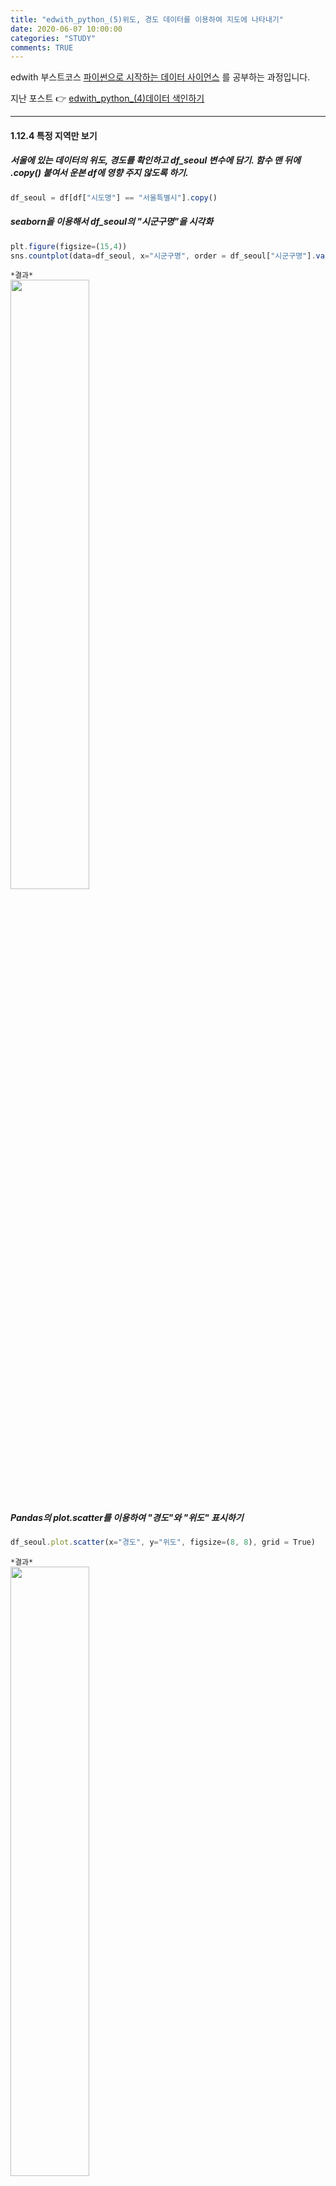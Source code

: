 ```yaml
---
title: "edwith_python_(5)위도, 경도 데이터를 이용하여 지도에 나타내기"
date: 2020-06-07 10:00:00
categories: "STUDY"
comments: TRUE
---
```


edwith 부스트코스 [파이썬으로 시작하는 데이터 사이언스](https://www.edwith.org/boostcourse-ds-510/joinLectures/28137) 를 공부하는 과정입니다.    
  
지난 포스트 :point_right: [edwith_python_(4)데이터 색인하기](https://masunii.github.io/study/edwith_%EA%B3%B5%EA%B3%B5%EB%8D%B0%EC%9D%B4%ED%84%B0%EC%83%81%EA%B6%8C%EB%B6%84%EC%84%9D(4)/)  

--------------------------------------------------------
  
#### 1.12.4 특정 지역만 보기  

##### 서울에 있는 데이터의 위도, 경도를 확인하고 df_seoul 변수에 담기. 함수 맨 뒤에 .copy() 붙여서 운본 df에 영향 주지 않도록 하기.
```javascript
df_seoul = df[df["시도명"] == "서울특별시"].copy()
```

##### seaborn을 이용해서 df_seoul의 "시군구명"을 시각화
```javascript
plt.figure(figsize=(15,4))
sns.countplot(data=df_seoul, x="시군구명", order = df_seoul["시군구명"].value_counts().index)
```

`*결과*`  
<img src = "https://user-images.githubusercontent.com/50826051/83964256-b7ee1780-a8e6-11ea-96d3-0dde23e0f8d8.png" width="50%">

##### Pandas의 plot.scatter를 이용하여 "경도"와 "위도" 표시하기
```javascript
df_seoul.plot.scatter(x="경도", y="위도", figsize=(8, 8), grid = True)
```

`*결과*`  
<img src = "https://user-images.githubusercontent.com/50826051/83964276-e9ff7980-a8e6-11ea-9062-752f13a49a25.png" width = "50%">  

##### seaborn의 scatter plot으로 "구"별로 "경도"와 "위도"를 표시하기
```javascript
plt.figure(figsize=(10,8))
sns.scatterplot(data = df_seoul, x="경도", y="위도", hue="시군구명")
```
`*결과*`  
<img src = "https://user-images.githubusercontent.com/50826051/83964288-056a8480-a8e7-11ea-8eda-0760fdafa4e1.png" width="50%">

> hue: 색상  

##### seaborn의 scatterplot을 통해 "상권업종중분류명"의 "경도"와 "위도"를 표시하기
```javascript
plt.figure(figsize = (10,8))
sns.scatterplot(data = df_seoul, x ="경도", y="위도", hue="상권업종중분류명")
```

`*결과*`  
<img src = https://user-images.githubusercontent.com/50826051/83964317-3c409a80-a8e7-11ea-9d2d-534d9d6ff34d.png" width="50%">  

##### seaborn의 scatterplot을 통해 전국 데이터(df)로 "시도명"별 "경도"와 "위도" 표시하기
```javascript
plt.figure(figsize = (10,8))
sns.scatterplot(data = df, x ="경도", y="위도", hue="시도명")
```

`*결과*`  
<img src = "https://user-images.githubusercontent.com/50826051/83964344-5e3a1d00-a8e7-11ea-94fb-dbb5169f8a82.png" width="50%">



